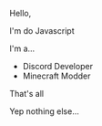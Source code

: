 Hello,

I'm do Javascript

I'm a...
- Discord Developer
- Minecraft Modder

That's all








Yep nothing else...
